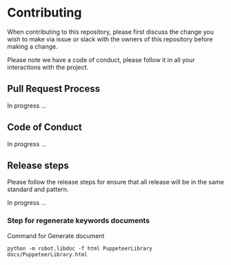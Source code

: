 # Contributing

When contributing to this repository, please first discuss the change you wish to make via issue 
or slack with the owners of this repository before making a change. 

Please note we have a code of conduct, please follow it in all your interactions with the project.

## Pull Request Process
In progress ...

## Code of Conduct
In progress ...

## Release steps
Please follow the release steps for ensure that all release will be in the same standard and pattern.

In progress ...

### Step for regenerate keywords documents  
Command for Generate document

    python -m robot.libdoc -f html PuppeteerLibrary docs/PuppeteerLibrary.html


